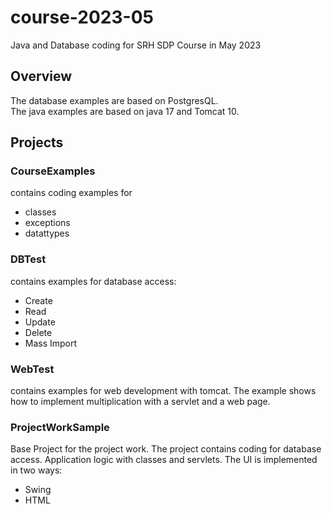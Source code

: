 # course-2023-05
Java and Database coding for SRH SDP Course in May 2023

## Overview
The database examples are based on PostgresQL.   
The java examples are based on java 17 and Tomcat 10.  

## Projects
### CourseExamples
contains coding examples for
- classes
- exceptions
- datattypes

### DBTest
contains examples for database access:
- Create
- Read
- Update
- Delete
- Mass Import

### WebTest
contains examples for web development with tomcat. The example shows how to implement multiplication with a servlet and a web page.

### ProjectWorkSample
Base Project for the project work. The project contains coding for database access.
Application logic with classes and servlets.
The UI is implemented in two ways:
- Swing
- HTML